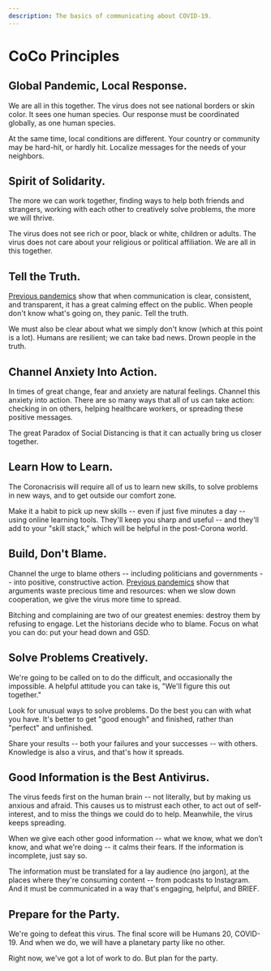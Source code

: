 ```yaml
---
description: The basics of communicating about COVID-19.
---
```


# CoCo Principles

## Global Pandemic, Local Response.

We are all in this together. The virus does not see national borders or skin color. It sees one human species. Our response must be coordinated globally, as one human species.

At the same time, local conditions are different. Your country or community may be hard-hit, or hardly hit. Localize messages for the needs of your neighbors.

## Spirit of Solidarity.

The more we can work together, finding ways to help both friends and strangers, working with each other to creatively solve problems, the more we will thrive. 

The virus does not see rich or poor, black or white, children or adults. The virus does not care about your religious or political affiliation. We are all in this together.

## Tell the Truth.

[Previous pandemics](https://www.who.int/publications-detail/outbreak-communication-best-practices-for-communicating-with-the-public-during-an-outbreak) show that when communication is clear, consistent, and transparent, it has a great calming effect on the public. When people don't know what's going on, they panic. Tell the truth.

We must also be clear about what we simply don't know \(which at this point is a lot\). Humans are resilient; we can take bad news. Drown people in the truth. 

## Channel Anxiety Into Action.

In times of great change, fear and anxiety are natural feelings. Channel this anxiety into action. There are so many ways that all of us can take action: checking in on others, helping healthcare workers, or spreading these positive messages.

The great Paradox of Social Distancing is that it can actually bring us closer together.

## Learn How to Learn.

The Coronacrisis will require all of us to learn new skills, to solve problems in new ways, and to get outside our comfort zone.

Make it a habit to pick up new skills -- even if just five minutes a day -- using online learning tools. They'll keep you sharp and useful -- and they'll add to your "skill stack," which will be helpful in the post-Corona world.

## Build, Don't Blame.

Channel the urge to blame others -- including politicians and governments -- into positive, constructive action. [Previous pandemics](https://www.who.int/publications-detail/outbreak-communication-best-practices-for-communicating-with-the-public-during-an-outbreak) show that arguments waste precious time and resources: when we slow down cooperation, we give the virus more time to spread.

Bitching and complaining are two of our greatest enemies: destroy them by refusing to engage. Let the historians decide who to blame. Focus on what you can do: put your head down and GSD.

## Solve Problems Creatively.

We're going to be called on to do the difficult, and occasionally the impossible. A helpful attitude you can take is, "We'll figure this out together."

Look for unusual ways to solve problems. Do the best you can with what you have. It's better to get "good enough" and finished, rather than "perfect" and unfinished. 

Share your results -- both your failures and your successes -- with others. Knowledge is also a virus, and that's how it spreads.

## Good Information is the Best Antivirus.

The virus feeds first on the human brain -- not literally, but by making us anxious and afraid. This causes us to mistrust each other, to act out of self-interest, and to miss the things we could do to help. Meanwhile, the virus keeps spreading.

When we give each other good information -- what we know, what we don’t know, and what we're doing -- it calms their fears. If the information is incomplete, just say so.

The information must be translated for a lay audience \(no jargon\), at the places where they're consuming content -- from podcasts to Instagram. And it must be communicated in a way that's engaging, helpful, and BRIEF.

## Prepare for the Party.

We're going to defeat this virus. The final score will be Humans 20, COVID-19. And when we do, we will have a planetary party like no other.

Right now, we've got a lot of work to do. But plan for the party.

